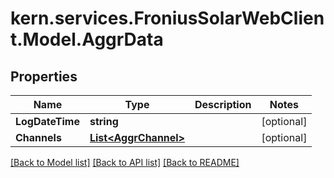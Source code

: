 # kern.services.FroniusSolarWebClient.Model.AggrData

## Properties

Name | Type | Description | Notes
------------ | ------------- | ------------- | -------------
**LogDateTime** | **string** |  | [optional] 
**Channels** | [**List&lt;AggrChannel&gt;**](AggrChannel.md) |  | [optional] 

[[Back to Model list]](../README.md#documentation-for-models) [[Back to API list]](../README.md#documentation-for-api-endpoints) [[Back to README]](../README.md)

